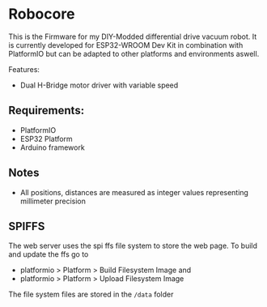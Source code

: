 # Robocore

This is the Firmware for my DIY-Modded differential drive vacuum robot.
It is currently developed for ESP32-WROOM Dev Kit in combination with PlatformIO but can be adapted to other platforms and environments aswell.

Features:
- Dual H-Bridge motor driver with variable speed

## Requirements:
- PlatformIO 
- ESP32 Platform
- Arduino framework

## Notes
- All positions, distances are measured as integer values representing millimeter precision


## SPIFFS
The web server uses the spi ffs file system to store the web page. To build and update the ffs go to 
- platformio > Platform > Build Filesystem Image 
and
- platformio > Platform > Upload Filesystem Image 

The file system files are stored in the `/data` folder